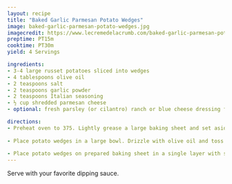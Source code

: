 ```yaml
---
layout: recipe
title: "Baked Garlic Parmesan Potato Wedges"
image: baked-garlic-parmesan-potato-wedges.jpg
imagecredit: https://www.lecremedelacrumb.com/baked-garlic-parmesan-potato-wedges
preptime: PT15m
cooktime: PT30m
yield: 4 Servings

ingredients:
- 3-4 large russet potatoes sliced into wedges
- 4 tablespoons olive oil
- 2 teaspoons salt
- 2 teaspoons garlic powder
- 2 teaspoons Italian seasoning
- ½ cup shredded parmesan cheese
- optional: fresh parsley (or cilantro) ranch or blue cheese dressing for dipping

directions:
- Preheat oven to 375. Lightly grease a large baking sheet and set aside.
    
- Place potato wedges in a large bowl. Drizzle with olive oil and toss to coat. In a small bowl whisk together salt, garlic powder, and Italian seasoning. Sprinkle potato wedges with the shredded cheese, tossing to coat, then sprinkle with the seasoning mixture.
    
- Place potato wedges on prepared baking sheet in a single layer with skin-sides-down. Bake for 25-35 minutes until potatoes are fork-tender and golden. Sprinkle with freshly chopped parsley and dressing for dipping.
---
```


Serve with your favorite dipping sauce.